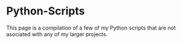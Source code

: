 # Python-Scripts

This page is a compilation of a few of my Python scripts that are not asociated with any of my larger projects.

